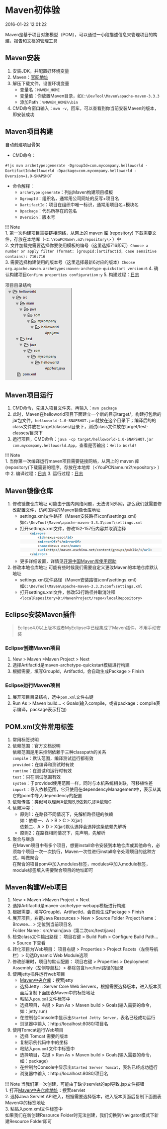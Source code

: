 # Maven初体验
2016-01-22 12:01:22

Maven是基于项目对象模型（POM），可以通过一小段描述信息来管理项目的构建，报告和文档的管理工具

## Maven安装
1. 安装JDK，并配置好环境变量
2. Maven：[官网地址](https://maven.apache.org/)
3. 解压下载文件，设置环境变量
    * 变量名：`MAVEN_HOME`
    * 变量值：你放置Maven目录，如`C:\DevTool\Maven\apache-maven-3.3.3`
    * 添加Path：`%MAVEN_HOME%\bin`
4. CMD命令窗口输入：`mvn -v`，回车，可以查看到你当前安装Maven的版本，即安装成功

## Maven项目构建
自动创建项目骨架 

* CMD命令：

`#!js mvn archetype:generate -DgroupId=com.mycompany.helloworld -DartifactId=helloworld -Dpackage=com.mycompany.helloworld -Dversion=1.0-SNAPSHOT`

* 命令解释：
    * `archetype:generate`：列出Maven构建项目模板
    * `DgroupId`：组织名，通常用公司网址的反写+项目名
    * `DartifactId`：项目在组织中唯一标识，通常用项目名+模块名
    * `Dpackage`：代码所存在的包名
    * `Dversion`：版本号

!!! Note  
    1. 第一次构建项目需要链接网络，从网上的 maven 库 (repository) 下载需要文件，存放在本地库（`<C:\YouPCName\.m2\repository\>` ）中  
    2. 文件加载完需要选择你要使用模板的编号（这里选择716即可）`Choose a number or apply filter (format: [groupId:]artifactId, case sensitive contains): 716:716`
    3. 需要选择构建使用的版本号（这里选择最新6对应的版本）`Choose org.apache.maven.archetypes:maven-archetype-quickstart version:6`
    4. 确认构建项目`Confirm properties configuration:y`
    5. 构建过程：[日志](../assets/log/gitpages-maven.log)

项目目录结构  
![maven-struct](../assets/images/gitpages-maven-struct.png)

## Maven项目运行
1. CMD命令，先进入项目文件夹，再输入：`mvn package`
2. 此时，Maven在helloworld项目下面建立一个新的目录target/，构建打包后的jar包文件，`helloworld-1.0-SNAPSHOT.jar`就放在这个目录下；编译后的的class文件放在target/classes/目录下，测试class文件放在target/test-classes/目录下
3. 运行项目，CMD命令：`java -cp target/helloworld-1.0-SNAPSHOT.jar com.mycompany.helloworld.App`，查看是否输出：`Hello World!`

!!! Note  
    1. 当你第一次编译运行maven项目需要链接网络，从网上的 maven 库 (repository)下载需要的程序，存放在本地库（<YouPCName\.m2\repository\> ）中
    2. 编译过程：[日志](../assets/log/gitpages-maven-package.log)
    3. 运行过程：[日志](../assets/log/gitpages-maven-run.log)

## Maven镜像仓库
1. 修改镜像仓库地址
    可能由于国内网络问题，无法访问外网，那么我们就需要修改配置文件，访问国内的Maven镜像仓库地址  
    * settings.xml文件路径（Maven安装路径\conf\settings.xml）  
    如`C:\DevTool\Maven\apache-maven-3.3.3\conf\settings.xml`  
    * 打开settings.xml文件，修改152-157行内容并取消注释  
    ![maven-remove](../assets/images/gitpages-maven-remove.png)
    * 更多详细设置，详情见[开源中国Maven库使用帮助](http://maven.oschina.net/help.html)
2. 修改本地仓库地址
    可能有些时候我们需要自定义更改Maven的本地仓库默认地址
    * settings.xml文件路径（Maven安装路径\conf\settings.xml）  
    如`C:\DevTool\Maven\apache-maven-3.3.3\conf\settings.xml`
    * 打开settings.xml文件，修改53行路径并取消注释  
    `<localRepository>D:/MavenProject/repo</localRepository>`

## Eclipse安装Maven插件
> Eclipse4.0以上版本或者MyEclipse中已经集成了Maven插件，不用手动安装

### Eclipse创建Maven项目
1. New > Maven >Maven Project > Next
2. 选择ArtifactId是maven-archetype-quickstart模板进行构建
3. 根据需要，填写GroupId，ArtifactId，会自动生成Package > Finish

### Eclipse运行Maven项目
1. 展开项目目录结构，选中`pom.xml`文件右键
2. Run As > Maven build... < Goals(输入compile，或者package：compile表示编译，package表示打包)

## POM.xml文件常用标签
1. 常用标签说明
2. 依赖范围：官方文档说明  
    依赖范围是用来控制依赖于三种classpath的关系  
    `compile`：默认范围，编译测试运行都有效  
    `provided`：在编译和测试时有效  
    `runtime`：在测试和运行时有效  
    `test`：只在测试范围有效  
    `system`：于provided使用范围一样，同时与本机系统相关联，可移植性差  
    `import`：导入依赖范围，它只使用在dependencyManagement中，表示从其它的pom中导入dependency的配置
3. 依赖传递：类似可以理解A依赖B,B依赖C,即A依赖C
4. 依赖冲突：
    * 原则1：在路径不同情况下，先解析路径短的依赖  
        如：依赖一、A > B > C > X(jar)  
        依赖二、A > D > X(jar)默认选择会选择这条依赖先解析
    * 原则2：在路径相同情况下，先声明，先解析
5. 聚合与继承  
    在Maven项目中有多个项目，想要install命令安装到本地仓库或其他命令，必须每个项目一次一次执行，Maven一次性进行install命令处理项目的这种方式，叫做聚合  
    在聚合的项目pom中加入modules标签，modules中加入module标签，module标签填入需要聚合项目的地址即可

## Maven构建Web项目
1. New > Maven >Maven Project > Next
2. 选择ArtifactId是maven-archetype-webapp模板进行构建
3. 根据需要，填写GroupId，ArtifactId，会自动生成Package > Finish
4. 展开项目，右键Java Resources > New > Source Folder 
    Project Name：Browse... > 定位到当前项目名  
    Folder Name：src/main/java（第二次src/test/java）
5. 检查class文件输出路径：
    项目右键 > Build Path > Configure Build Path... > Source 下查看
6. 转化项目为Web项目：
    项目右键 > Properties > Project Facets（左侧导航栏）> 勾选Dynamic Web Module选项
7. 修改部署时，项目的默认配置：
    项目右键 > Properties > Deployment Assembly（左侧导航栏）> 移除包含/src/test路径的目录
8. 使用jetty插件运行web项目
    * [Maven中央仓库](http://mvnrepository.com)：搜索jetty
    * 选择Jetty :: Server Core Web Servers，根据需要选择版本，进入版本页面后复制下面图表Maven中的标签地址
    * 粘贴入`pom.xml`文件<plugin>标签中
    * 选择项目，右键 > Run As > Maven build > Goals(输入需要的命令，如：jetty.run)
    * 在控制台Console中显示出`Started Jetty Server`，表名已经成功运行
    * 浏览器中输入：http://localhost:8080/项目名
9. 使用Tomcat运行Web项目
    * 选择 Tomcat 需要的版本
    * 复制示例代码中<plugin>中的坐标
    * 粘贴入`pom.xml`文件中<plugin>标签中
    * 选择项目，右键 > Run As > Maven build > Goals(输入需要的命令，如：package)
    * 在控制台Console中显示出`Started Server Tomcat`，表名已经成功运行
    * 浏览器中输入：http://localhost:8080/项目名  

!!! Note 
    当我们第一次创建，可能由于缺少servlet的api导致.jsp文件报错  
    1. 打开[Maven中央仓库地址](http://mvnrepository.com)：搜索servlet  
    2. 选择Java Servlet API进入，根据需要选择版本，进入版本页面后复制下面图表Maven中的标签地址  
    3. 粘贴入pom.xml文件<dependencies>标签中  
    如果我们在新创建Resource Folder时无法创建，我们切换到Navigator模式下新建Resource Folder即可
